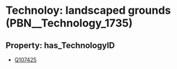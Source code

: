 # Technoloy: __landscaped grounds__ (PBN__Technology_1735)

## Property: has_TechnologyID

* [Q107425](Q107425)

